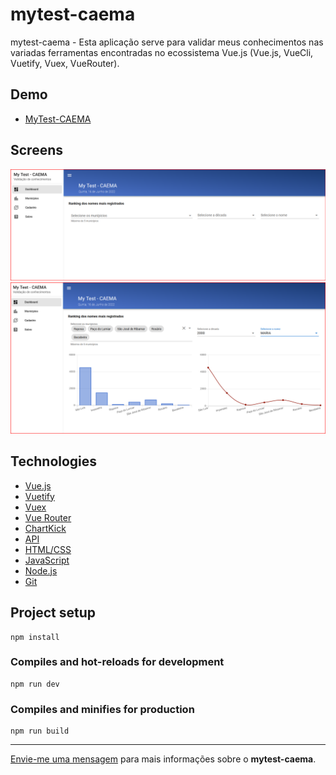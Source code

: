 # mytest-caema

mytest-caema - Esta aplicação serve para validar meus conhecimentos nas variadas ferramentas encontradas no ecossistema Vue.js (Vue.js, VueCli, Vuetify, Vuex, VueRouter).

## Demo

* [MyTest-CAEMA](https://whimsical-heliotrope-fa5284.netlify.app/#/ "Demo")

## Screens

![Home 1](mytest-caema-home.png?raw=true "Home 1")
![Home 2](mytest-caema-home_2.png?raw=true "Home 2")

## Technologies

* [Vue.js](https://vuejs.org/ "Vue.js")
* [Vuetify](https://vuetifyjs.com/en/ "Vuetify")
* [Vuex](https://vuex.vuejs.org/ "Vuex")
* [Vue Router](https://router.vuejs.org/ "VueRouter")
* [ChartKick](https://chartkick.com/vue "ChartKick")
* [API](https://www.redhat.com/pt-br/topics/api/what-is-a-rest-api "API")
* [HTML/CSS](https://www.w3schools.com/ "HTML/CSS")
* [JavaScript](https://developer.mozilla.org/pt-BR/docs/Web/JavaScript "JavaScript")
* [Node.js](https://nodejs.org/en/ "José.js")
* [Git](https://git-scm.com/ "Git")

## Project setup
```
npm install
```

### Compiles and hot-reloads for development
```
npm run dev
```

### Compiles and minifies for production
```
npm run build
```

--- 

[Envie-me uma mensagem](mailto:programador.leandrolopes@gmail.com "Envie-me uma mensagem") para mais informações sobre o <b>mytest-caema</b>. 
